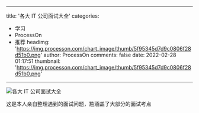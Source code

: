 
---
title: '各大 IT 公司面试大全'
categories: 
 - 学习
 - ProcessOn
 - 推荐
headimg: 'https://img.processon.com/chart_image/thumb/5f95345d7d9c0806f28d51b0.png'
author: ProcessOn
comments: false
date: 2022-02-28 01:17:51
thumbnail: 'https://img.processon.com/chart_image/thumb/5f95345d7d9c0806f28d51b0.png'
---

<div>   
<img class="thumb" alt="各大 IT 公司面试大全" src="https://img.processon.com/chart_image/thumb/5f95345d7d9c0806f28d51b0.png" referrerpolicy="no-referrer">
<p>这是本人亲自整理遇到的面试问题，尴涵盖了大部分的面试考点</p>  
</div>
            